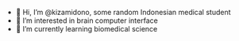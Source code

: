 - 👋 Hi, I’m @kizamidono, some random Indonesian medical student
- 👀 I’m interested in brain computer interface
- 🌱 I’m currently learning biomedical science

<!---
kizamidono/kizamidono is a ✨ special ✨ repository because its `README.md` (this file) appears on your GitHub profile.
You can click the Preview link to take a look at your changes.
--->
